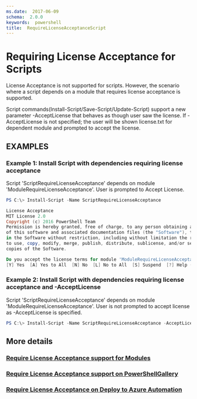 ```yaml
---
ms.date:  2017-06-09
schema:  2.0.0
keywords:  powershell
title:  RequireLicenseAcceptanceScript
---
```


# Requiring License Acceptance for Scripts

License Acceptance is not supported for scripts. However, the scenario where a script depends on a module that requires license acceptance is supported.

Script commands(Install-Script/Save-Script/Update-Script) support a new parameter -AcceptLicense that behaves as though user saw the license. If -AcceptLicense is not specified; the user will be shown license.txt for dependent module and prompted to accept the license.

## EXAMPLES

### Example 1: Install Script with dependencies requiring license acceptance
Script 'ScriptRequireLicenseAcceptance' depends on module 'ModuleRequireLicenseAcceptance'. User is prompted to Accept License.
```PowerShell
PS C:\> Install-Script -Name ScriptRequireLicenseAcceptance

License Acceptance
MIT License 2.0
Copyright (c) 2016 PowerShell Team
Permission is hereby granted, free of charge, to any person obtaining a copy
of this software and associated documentation files (the "Software"), to deal
in the Software without restriction, including without limitation the rights
to use, copy, modify, merge, publish, distribute, sublicense, and/or sell
copies of the Software.

Do you accept the license terms for module 'ModuleRequireLicenseAcceptance'.
[Y] Yes  [A] Yes to All  [N] No  [L] No to All  [S] Suspend  [?] Help (default is "N"): 
```

### Example 2: Install Script with dependencies requiring license acceptance and -AcceptLicense
Script 'ScriptRequireLicenseAcceptance' depends on module 'ModuleRequireLicenseAcceptance'. User is not prompted to accept license as -AcceptLicense is specified.
```PowerShell
PS C:\> Install-Script -Name ScriptRequireLicenseAcceptance -AcceptLicense
```

## More details
### [Require License Acceptance support for Modules](../module/RequireLicenseAcceptance.md)

### [Require License Acceptance support on PowerShellGallery](../../psgallery/psgallery_requires_license_acceptance.md)

### [Require License Acceptance on Deploy to Azure Automation](../../psgallery/psgallery_deploy_to_azure_automation_requireLicenseAcceptance.md)
